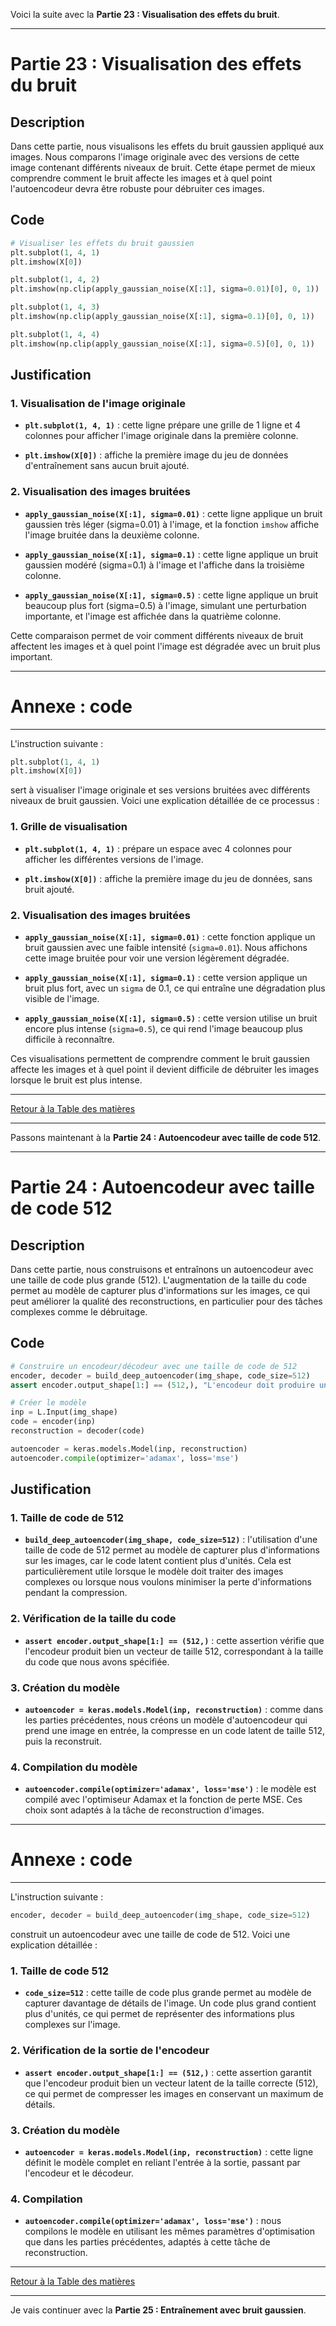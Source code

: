 Voici la suite avec la **Partie 23 : Visualisation des effets du bruit**.

---

# Partie 23 : Visualisation des effets du bruit

## Description
Dans cette partie, nous visualisons les effets du bruit gaussien appliqué aux images. Nous comparons l'image originale avec des versions de cette image contenant différents niveaux de bruit. Cette étape permet de mieux comprendre comment le bruit affecte les images et à quel point l'autoencodeur devra être robuste pour débruiter ces images.

## Code

```python
# Visualiser les effets du bruit gaussien
plt.subplot(1, 4, 1)
plt.imshow(X[0])

plt.subplot(1, 4, 2)
plt.imshow(np.clip(apply_gaussian_noise(X[:1], sigma=0.01)[0], 0, 1))

plt.subplot(1, 4, 3)
plt.imshow(np.clip(apply_gaussian_noise(X[:1], sigma=0.1)[0], 0, 1))

plt.subplot(1, 4, 4)
plt.imshow(np.clip(apply_gaussian_noise(X[:1], sigma=0.5)[0], 0, 1))
```

## Justification

### 1. Visualisation de l'image originale
- **`plt.subplot(1, 4, 1)`** : cette ligne prépare une grille de 1 ligne et 4 colonnes pour afficher l'image originale dans la première colonne.

- **`plt.imshow(X[0])`** : affiche la première image du jeu de données d'entraînement sans aucun bruit ajouté.

### 2. Visualisation des images bruitées
- **`apply_gaussian_noise(X[:1], sigma=0.01)`** : cette ligne applique un bruit gaussien très léger (sigma=0.01) à l'image, et la fonction `imshow` affiche l'image bruitée dans la deuxième colonne.

- **`apply_gaussian_noise(X[:1], sigma=0.1)`** : cette ligne applique un bruit gaussien modéré (sigma=0.1) à l'image et l'affiche dans la troisième colonne.

- **`apply_gaussian_noise(X[:1], sigma=0.5)`** : cette ligne applique un bruit beaucoup plus fort (sigma=0.5) à l'image, simulant une perturbation importante, et l'image est affichée dans la quatrième colonne.

Cette comparaison permet de voir comment différents niveaux de bruit affectent les images et à quel point l'image est dégradée avec un bruit plus important.

---

# Annexe : code 
---

L'instruction suivante :

```python
plt.subplot(1, 4, 1)
plt.imshow(X[0])
```

sert à visualiser l'image originale et ses versions bruitées avec différents niveaux de bruit gaussien. Voici une explication détaillée de ce processus :

### 1. Grille de visualisation
- **`plt.subplot(1, 4, 1)`** : prépare un espace avec 4 colonnes pour afficher les différentes versions de l'image.

- **`plt.imshow(X[0])`** : affiche la première image du jeu de données, sans bruit ajouté.

### 2. Visualisation des images bruitées
- **`apply_gaussian_noise(X[:1], sigma=0.01)`** : cette fonction applique un bruit gaussien avec une faible intensité (`sigma=0.01`). Nous affichons cette image bruitée pour voir une version légèrement dégradée.

- **`apply_gaussian_noise(X[:1], sigma=0.1)`** : cette version applique un bruit plus fort, avec un `sigma` de 0.1, ce qui entraîne une dégradation plus visible de l'image.

- **`apply_gaussian_noise(X[:1], sigma=0.5)`** : cette version utilise un bruit encore plus intense (`sigma=0.5`), ce qui rend l'image beaucoup plus difficile à reconnaître.

Ces visualisations permettent de comprendre comment le bruit gaussien affecte les images et à quel point il devient difficile de débruiter les images lorsque le bruit est plus intense.

---

[Retour à la Table des matières](../Tables-des-matieres.md)

---

Passons maintenant à la **Partie 24 : Autoencodeur avec taille de code 512**.

---

# Partie 24 : Autoencodeur avec taille de code 512

## Description
Dans cette partie, nous construisons et entraînons un autoencodeur avec une taille de code plus grande (512). L'augmentation de la taille du code permet au modèle de capturer plus d'informations sur les images, ce qui peut améliorer la qualité des reconstructions, en particulier pour des tâches complexes comme le débruitage.

## Code

```python
# Construire un encodeur/décodeur avec une taille de code de 512
encoder, decoder = build_deep_autoencoder(img_shape, code_size=512)
assert encoder.output_shape[1:] == (512,), "L'encodeur doit produire un code de taille correcte"

# Créer le modèle
inp = L.Input(img_shape)
code = encoder(inp)
reconstruction = decoder(code)

autoencoder = keras.models.Model(inp, reconstruction)
autoencoder.compile(optimizer='adamax', loss='mse')
```

## Justification

### 1. Taille de code de 512
- **`build_deep_autoencoder(img_shape, code_size=512)`** : l'utilisation d'une taille de code de 512 permet au modèle de capturer plus d'informations sur les images, car le code latent contient plus d'unités. Cela est particulièrement utile lorsque le modèle doit traiter des images complexes ou lorsque nous voulons minimiser la perte d'informations pendant la compression.

### 2. Vérification de la taille du code
- **`assert encoder.output_shape[1:] == (512,)`** : cette assertion vérifie que l'encodeur produit bien un vecteur de taille 512, correspondant à la taille du code que nous avons spécifiée.

### 3. Création du modèle
- **`autoencoder = keras.models.Model(inp, reconstruction)`** : comme dans les parties précédentes, nous créons un modèle d'autoencodeur qui prend une image en entrée, la compresse en un code latent de taille 512, puis la reconstruit.

### 4. Compilation du modèle
- **`autoencoder.compile(optimizer='adamax', loss='mse')`** : le modèle est compilé avec l'optimiseur Adamax et la fonction de perte MSE. Ces choix sont adaptés à la tâche de reconstruction d'images.

---

# Annexe : code 
---

L'instruction suivante :

```python
encoder, decoder = build_deep_autoencoder(img_shape, code_size=512)
```

construit un autoencodeur avec une taille de code de 512. Voici une explication détaillée :

### 1. Taille de code 512
- **`code_size=512`** : cette taille de code plus grande permet au modèle de capturer davantage de détails de l'image. Un code plus grand contient plus d'unités, ce qui permet de représenter des informations plus complexes sur l'image.

### 2. Vérification de la sortie de l'encodeur
- **`assert encoder.output_shape[1:] == (512,)`** : cette assertion garantit que l'encodeur produit bien un vecteur latent de la taille correcte (512), ce qui permet de compresser les images en conservant un maximum de détails.

### 3. Création du modèle
- **`autoencoder = keras.models.Model(inp, reconstruction)`** : cette ligne définit le modèle complet en reliant l'entrée à la sortie, passant par l'encodeur et le décodeur.

### 4. Compilation
- **`autoencoder.compile(optimizer='adamax', loss='mse')`** : nous compilons le modèle en utilisant les mêmes paramètres d'optimisation que dans les parties précédentes, adaptés à cette tâche de reconstruction.

---

[Retour à la Table des matières](../Tables-des-matieres.md)

---

Je vais continuer avec la **Partie 25 : Entraînement avec bruit gaussien**.
